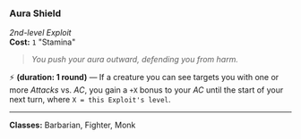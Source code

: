 ### Aura Shield
*2nd-level Exploit*  
**Cost:** `1` "Stamina"  

> *You push your aura outward, defending you from harm.*

⚡️ **(duration: 1 round)** — If a creature you can see targets you with one or more *Attacks* vs. *AC*, you gain a `+X` bonus to your *AC* until the start of your next turn, where `X = this Exploit's level`.

---

**Classes:** Barbarian, Fighter, Monk
